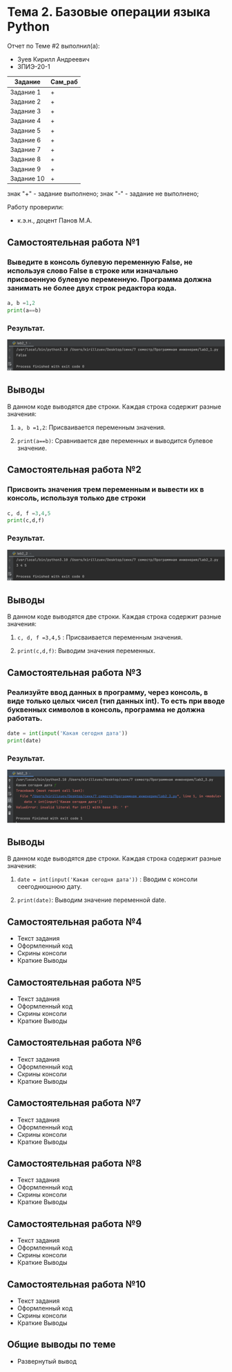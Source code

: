 # Тема 2. Базовые операции языка Python
Отчет по Теме #2 выполнил(а):
- Зуев Кирилл Андреевич
- ЗПИЭ-20-1

| Задание | Сам_раб |
| ------ | ------ | 
| Задание 1 | + | 
| Задание 2 | +| 
| Задание 3 | + | 
| Задание 4 | + | 
| Задание 5 | + | 
| Задание 6 | + | 
| Задание 7 | + | 
| Задание 8 | + | 
| Задание 9 | + | 
| Задание 10 | + | 

знак "+" - задание выполнено; знак "-" - задание не выполнено;

Работу проверили:
-  к.э.н., доцент Панов М.А.

## Самостоятельная работа №1
### Выведите в консоль булевую переменную False, не используя слово False в строке или изначально присвоенную булевую переменную. Программа должна занимать не более двух строк редактора кода.
```python
a, b =1,2
print(a==b)
```
### Результат.
![Меню](pic/lab2_1.png)

## Выводы

В данном коде выводятся две строки. Каждая строка содержит разные значения:

1. `a, b =1,2`: Присваивается переменным значения.

2. `print(a==b)`: Сравнивается две переменных и выводится булевое значение.

## Самостоятельная работа №2
### Присвоить значения трем переменным и вывести их в консоль, используя только две строки
```python
c, d, f =3,4,5
print(c,d,f)
```
### Результат.
![Меню](pic/lab2_2.png)
## Выводы

В данном коде выводятся две строки. Каждая строка содержит разные значения:

1.  `c, d, f =3,4,5` : Присваивается переменным значения.

2. `print(c,d,f)`: Выводим значения переменных.


## Самостоятельная работа №3
### Реализуйте ввод данных в программу, через консоль, в виде только целых чисел (тип данных int). То есть при вводе буквенных символов в консоль, программа не должна работать.
```python
date = int(input('Какая сегодня дата'))
print(date)
```
### Результат.
![Меню](pic/lab2_3.png)
## Выводы

В данном коде выводятся две строки. Каждая строка содержит разные значения:

1.  `date = int(input('Какая сегодня дата'))` : Вводим с консоли сеегоднюшнюю дату.

2. `print(date)`: Выводим значение переменной date.

  
## Самостоятельная работа №4
- Текст задания
- Оформленный код
- Скрины консоли
- Краткие Выводы

## Самостоятельная работа №5
- Текст задания
- Оформленный код
- Скрины консоли
- Краткие Выводы

## Самостоятельная работа №6
- Текст задания
- Оформленный код
- Скрины консоли
- Краткие Выводы

## Самостоятельная работа №7
- Текст задания
- Оформленный код
- Скрины консоли
- Краткие Выводы

## Самостоятельная работа №8
- Текст задания
- Оформленный код
- Скрины консоли
- Краткие Выводы

## Самостоятельная работа №9
- Текст задания
- Оформленный код
- Скрины консоли
- Краткие Выводы

## Самостоятельная работа №10
- Текст задания
- Оформленный код
- Скрины консоли
- Краткие Выводы

## Общие выводы по теме
- Развернутый вывод
